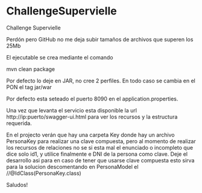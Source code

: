 # ChallengeSupervielle
Challenge Supervielle

Perdón pero GitHub no me deja subir tamaños de archivos que superen los 25Mb

El ejecutable se crea mediante el comando

mvn clean package

Por defecto lo deje en JAR, no cree 2 perfiles.
En todo caso se cambia en el PON el tag <packaging>jar/war</packaging>

Por defecto esta seteado el puerto 8090 en el application.properties.

Una vez que levanta el servicio esta disponible la url
http://ip:puerto/swagger-ui.html para ver los recursos y la estructura requerida.

En el projecto verán que hay una carpeta Key donde hay un archivo PersonaKey para realizar una clave compuesta, pero al momento de realizar los recursos de relaciones no se si esta mal el enunciado o incompleto que dice solo id1, y utilice finalmente e DNI de la persona como clave.
Deje el desarrollo asi para en caso de tener que usarse clave compuesta esto sirva para la solucion descomentando en PersonaModel el //@IdClass(PersonaKey.class)

Saludos!

